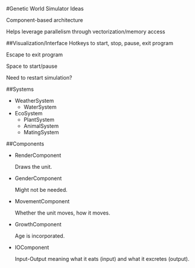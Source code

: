 #Genetic World Simulator Ideas

Component-based architecture

Helps leverage parallelism through vectorization/memory access

##Visualization/Interface
Hotkeys to start, stop, pause, exit program

Escape to exit program

Space to start/pause

Need to restart simulation?

##Systems

* WeatherSystem
	* WaterSystem
* EcoSystem
	* PlantSystem
	* AnimalSystem
	* MatingSystem
	
##Components

* RenderComponent

	Draws the unit.
* GenderComponent

	Might not be needed.
* MovementComponent

	Whether the unit moves, how it moves.
* GrowthComponent

	Age is incorporated.
* IOComponent

	Input-Output meaning what it eats (input) and what it excretes (output).